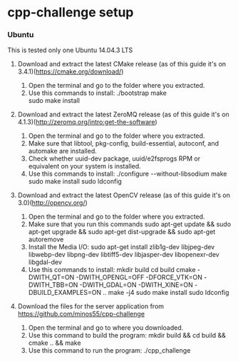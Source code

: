 # cpp-challenge setup

### Ubuntu ###
This is tested only one Ubuntu 14.04.3 LTS

1. Download and extract the latest CMake release (as of this guide it's on 3.4.1)(https://cmake.org/download/) 
	1. Open the terminal and go to the folder where you extracted.
	2. Use this commands to install:
	 	./bootstrap
	 	make      
	 	sudo make install

2. Download and extract the latest ZeroMQ release (as of this guide it's on 4.1.3)(http://zeromq.org/intro:get-the-software)
	1. Open the terminal and go to the folder where you extracted.
	2. Make sure that libtool, pkg-config, build-essential, autoconf, and automake are installed.
	3. Check whether uuid-dev package, uuid/e2fsprogs RPM or equivalent on your system is installed.
	4. Use this commands to install:
		./configure --without-libsodium
		make
		sudo make install
		sudo ldconfig


3. Download and extract the latest OpenCV release (as of this guide it's on 3.0)(http://opencv.org/)
	1. Open the terminal and go to the folder where you extracted.
	2. Make sure that you run this commands sudo apt-get update && sudo apt-get upgrade && sudo apt-get dist-upgrade && sudo apt-get autoremove
	3. Install the Media I/O: sudo apt-get install zlib1g-dev libjpeg-dev libwebp-dev libpng-dev libtiff5-dev libjasper-dev libopenexr-dev libgdal-dev
	4. Use this commands to install: 
		mkdir build
		cd build
		cmake -DWITH_QT=ON -DWITH_OPENGL=OFF -DFORCE_VTK=ON -DWITH_TBB=ON -DWITH_GDAL=ON -DWITH_XINE=ON -DBUILD_EXAMPLES=ON ..
		make -j4
		sudo make install
		sudo ldconfig

4. Download the files for the server application from https://github.com/minos55/cpp-challenge 
	1. Open the terminal and go to where you downloaded.
	2. Use this command to build the program:
		mkdir build && cd build && cmake .. && make
	3. Use this command to run the program:
		./cpp_challenge




